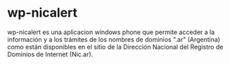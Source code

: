 wp-nicalert
===========

wp-nicalert es una aplicacion windows phone que permite acceder a la información y a los trámites de los nombres de dominios ".ar" (Argentina) como están disponibles en el sitio de la Dirección Nacional del Registro de Dominios de Internet (Nic.ar).
